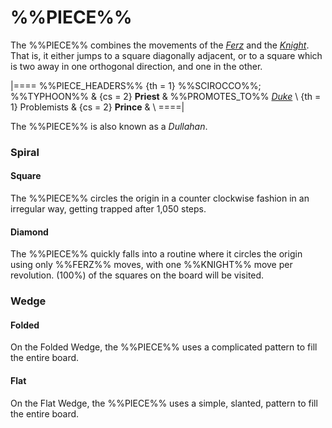 # %%PIECE%%

The %%PIECE%% combines the movements of the [*Ferz*](ferz.html)
and the [*Knight*](knight.html). That is, it either jumps to a
square diagonally adjacent, or to a square which is two away in
one orthogonal direction, and one in the other.

|====
%%PIECE_HEADERS%%
  {th = 1}  %%SCIROCCO%%; %%TYPHOON%%
& {cs = 2}  **Priest**
&           %%PROMOTES_TO%% [*Duke*](duke.html) \\
  {th = 1}  Problemists
& {cs = 2}  **Prince**
&           \\
====|

The %%PIECE%% is also known as a *Dullahan*.

### Spiral

#### Square

The %%PIECE%% circles the origin in a counter clockwise fashion
in an irregular way, getting trapped after 1,050 steps.

#### Diamond

The %%PIECE%% quickly falls into a routine where it circles the
origin using only %%FERZ%% moves, with one %%KNIGHT%% move
per revolution. \(100\%\) of the squares on the board will be
visited.

### Wedge

#### Folded

On the Folded Wedge, the %%PIECE%% uses a complicated pattern
to fill the entire board.

#### Flat

On the Flat Wedge, the %%PIECE%% uses a simple, slanted, pattern
to fill the entire board.
